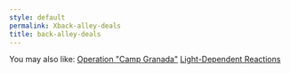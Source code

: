 ```yaml
---
style: default
permalink: Xback-alley-deals
title: back-alley-deals
---
```

You may also like:
[Operation "Camp Granada"](http://scp-wiki.net/hellomuddah)
[Light-Dependent Reactions](http://scp-wiki.net/light-dependent-reactions)